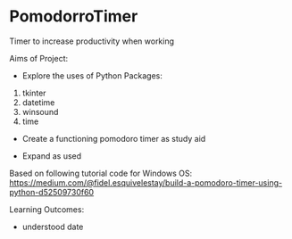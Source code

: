 # PomodorroTimer
Timer to increase productivity when working

Aims of Project:
- Explore the uses of Python Packages: 
1. tkinter
2. datetime
3. winsound
4. time

- Create a functioning pomodoro timer as study aid

- Expand as used

Based on following tutorial code for Windows OS:
https://medium.com/@fidel.esquivelestay/build-a-pomodoro-timer-using-python-d52509730f60

Learning Outcomes: 
- understood date
